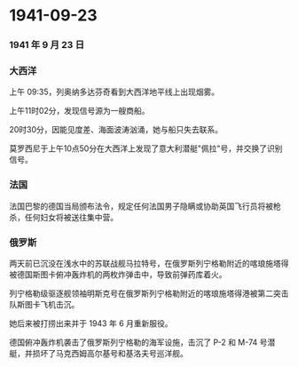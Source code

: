 # 1941-09-23

### 1941 年 9 月 23 日

### 大西洋

上午 09:35，列奥纳多达芬奇看到大西洋地平线上出现烟雾。

上午11时02分，发现信号源为一艘商船。

20时30分，因能见度差、海面波涛汹涌，她与船只失去联系。

莫罗西尼于上午10点50分在大西洋上发现了意大利潜艇"佩拉"号，并交换了识别信号。

### 法国

法国巴黎的德国当局颁布法令，规定任何法国男子隐瞒或协助英国飞行员将被枪杀，任何妇女将被送往集中营。

### 俄罗斯

两天前已沉没在浅水中的苏联战舰马拉特号，在俄罗斯列宁格勒附近的喀琅施塔得被德国斯图卡俯冲轰炸机的两枚炸弹击中，导致前弹药库着火。

列宁格勒级驱逐舰领袖明斯克号在俄罗斯列宁格勒附近的喀琅施塔得港被第二突击队斯图卡飞机击沉。

她后来被打捞出来并于 1943 年 6 月重新服役。

德国俯冲轰炸机袭击了俄罗斯列宁格勒的海军设施，击沉了 P-2 和 M-74
号潜艇，并损坏了马克西姆高尔基号和基洛夫号巡洋舰。